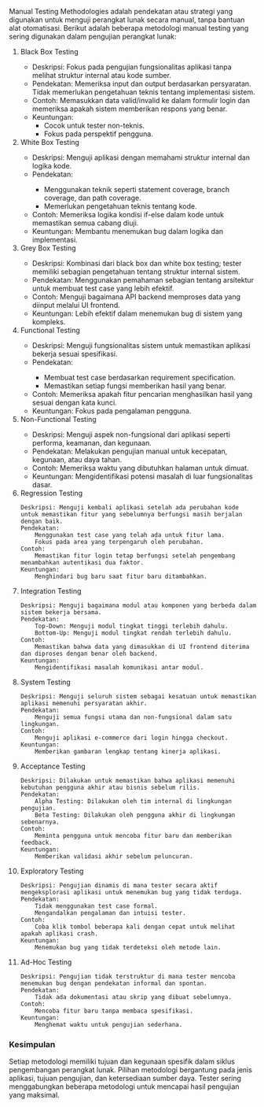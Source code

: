 Manual Testing Methodologies adalah pendekatan atau strategi yang digunakan untuk menguji perangkat lunak secara manual, tanpa bantuan alat otomatisasi. Berikut adalah beberapa metodologi manual testing yang sering digunakan dalam pengujian perangkat lunak:

<ol>
    <li>Black Box Testing</li>
<ul>
    <li>Deskripsi: Fokus pada pengujian fungsionalitas aplikasi tanpa melihat struktur internal atau kode sumber.</li>
    <li>Pendekatan:
        Memeriksa input dan output berdasarkan persyaratan.
        Tidak memerlukan pengetahuan teknis tentang implementasi sistem.</li>
    <li>Contoh:
        Memasukkan data valid/invalid ke dalam formulir login dan memeriksa apakah sistem memberikan respons yang benar.</li>
    <li>Keuntungan:
        <ul>
            <li>Cocok untuk tester non-teknis.</li>
            <li>Fokus pada perspektif pengguna.</li>
        </ul>
    </li>
</ul>
<li>White Box Testing</li>
<ul>
    <li>Deskripsi: Menguji aplikasi dengan memahami struktur internal dan logika kode.</li>
    <li>Pendekatan:</li>
        <ul>
            <li>Menggunakan teknik seperti statement coverage, branch coverage, dan path coverage.</li>
            <li>Memerlukan pengetahuan teknis tentang kode.</li>
        </ul>
    <li>Contoh:
        Memeriksa logika kondisi if-else dalam kode untuk memastikan semua cabang diuji.</li>
    <li>Keuntungan:
        Membantu menemukan bug dalam logika dan implementasi.</li>
</ul>
<li>Grey Box Testing</li>
    <ul>
    <li>Deskripsi: Kombinasi dari black box dan white box testing; tester memiliki sebagian pengetahuan tentang struktur internal sistem.</li>
    <li>Pendekatan:
        Menggunakan pemahaman sebagian tentang arsitektur untuk membuat test case yang lebih efektif.</li>
    <li>Contoh:
        Menguji bagaimana API backend memproses data yang diinput melalui UI frontend.</li>
    <li>Keuntungan:
        Lebih efektif dalam menemukan bug di sistem yang kompleks.</li>
    </ul>
<li>Functional Testing</li>
<ul>
    <li>Deskripsi: Menguji fungsionalitas sistem untuk memastikan aplikasi bekerja sesuai spesifikasi.</li>
    <li>Pendekatan:</li>
        <ul>
            <li>Membuat test case berdasarkan requirement specification.</li>
            <li>Memastikan setiap fungsi memberikan hasil yang benar.</li>
        </ul>
    <li>Contoh:
        Memeriksa apakah fitur pencarian menghasilkan hasil yang sesuai dengan kata kunci.</li>
    <li>Keuntungan:
        Fokus pada pengalaman pengguna.</li>
</ul>
<li>Non-Functional Testing</li>
<ul>
    <li>Deskripsi: Menguji aspek non-fungsional dari aplikasi seperti performa, keamanan, dan kegunaan.</li>
    <li>Pendekatan:
        Melakukan pengujian manual untuk kecepatan, kegunaan, atau daya tahan.</li>
    <li>Contoh:
        Memeriksa waktu yang dibutuhkan halaman untuk dimuat.</li>
    <li>Keuntungan:
        Mengidentifikasi potensi masalah di luar fungsionalitas dasar.</li>
</ul>
<li>Regression Testing</li>

    Deskripsi: Menguji kembali aplikasi setelah ada perubahan kode untuk memastikan fitur yang sebelumnya berfungsi masih berjalan dengan baik.
    Pendekatan:
        Menggunakan test case yang telah ada untuk fitur lama.
        Fokus pada area yang terpengaruh oleh perubahan.
    Contoh:
        Memastikan fitur login tetap berfungsi setelah pengembang menambahkan autentikasi dua faktor.
    Keuntungan:
        Menghindari bug baru saat fitur baru ditambahkan.

<li>Integration Testing</li>

    Deskripsi: Menguji bagaimana modul atau komponen yang berbeda dalam sistem bekerja bersama.
    Pendekatan:
        Top-Down: Menguji modul tingkat tinggi terlebih dahulu.
        Bottom-Up: Menguji modul tingkat rendah terlebih dahulu.
    Contoh:
        Memastikan bahwa data yang dimasukkan di UI frontend diterima dan diproses dengan benar oleh backend.
    Keuntungan:
        Mengidentifikasi masalah komunikasi antar modul.

<li>System Testing</li>

    Deskripsi: Menguji seluruh sistem sebagai kesatuan untuk memastikan aplikasi memenuhi persyaratan akhir.
    Pendekatan:
        Menguji semua fungsi utama dan non-fungsional dalam satu lingkungan.
    Contoh:
        Menguji aplikasi e-commerce dari login hingga checkout.
    Keuntungan:
        Memberikan gambaran lengkap tentang kinerja aplikasi.

<li>Acceptance Testing</li>

    Deskripsi: Dilakukan untuk memastikan bahwa aplikasi memenuhi kebutuhan pengguna akhir atau bisnis sebelum rilis.
    Pendekatan:
        Alpha Testing: Dilakukan oleh tim internal di lingkungan pengujian.
        Beta Testing: Dilakukan oleh pengguna akhir di lingkungan sebenarnya.
    Contoh:
        Meminta pengguna untuk mencoba fitur baru dan memberikan feedback.
    Keuntungan:
        Memberikan validasi akhir sebelum peluncuran.

<li>Exploratory Testing</li>

    Deskripsi: Pengujian dinamis di mana tester secara aktif mengeksplorasi aplikasi untuk menemukan bug yang tidak terduga.
    Pendekatan:
        Tidak menggunakan test case formal.
        Mengandalkan pengalaman dan intuisi tester.
    Contoh:
        Coba klik tombol beberapa kali dengan cepat untuk melihat apakah aplikasi crash.
    Keuntungan:
        Menemukan bug yang tidak terdeteksi oleh metode lain.

<li>Ad-Hoc Testing</li>

    Deskripsi: Pengujian tidak terstruktur di mana tester mencoba menemukan bug dengan pendekatan informal dan spontan.
    Pendekatan:
        Tidak ada dokumentasi atau skrip yang dibuat sebelumnya.
    Contoh:
        Mencoba fitur baru tanpa membaca spesifikasi.
    Keuntungan:
        Menghemat waktu untuk pengujian sederhana.
</ol>

<h3>Kesimpulan</h3>

Setiap metodologi memiliki tujuan dan kegunaan spesifik dalam siklus pengembangan perangkat lunak. Pilihan metodologi bergantung pada jenis aplikasi, tujuan pengujian, dan ketersediaan sumber daya. Tester sering menggabungkan beberapa metodologi untuk mencapai hasil pengujian yang maksimal.
